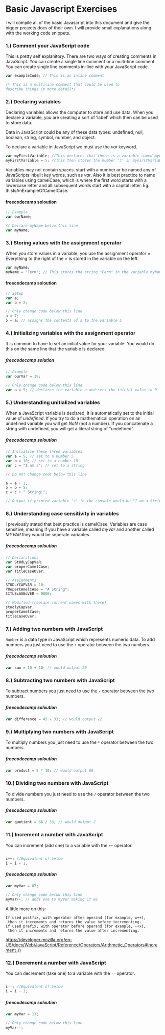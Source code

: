 # Basic Javascript Exercises

I will compile all of the basic Javascript into this document and give the bigger projects docs of their own. I will provide small explanations along with the working code snippets.

### 1.) Comment your JavaScript code

This is pretty self explanitory. There are two ways of creating comments in JavaScript. You can create a 
single line comment or a multi-line comment. You can create single line comments in-line with your JavaScript
code.

```javascript
var exampleCode; // This is an inline comment

/* This is a multiline comment that could be used to
describe things in more detail*/
```

### 2.) Declaring variables

Declaring variables allows the computer to store and use data. When you declare a variable, you are creating 
a sort of 'label' which then can be used to store data.

Data in JavaScript could be any of these data types: undefined, null, boolean, string, symbol, number, and object.

To declare a variable in JavaScript we must use the *var* keyword.

```javascript
var myFirstVariable; //This declares that there is a variable named myFirstVariable
myFirstVariable = 5; //This then stores the number '5' in myFirstVariable
```
Variables may not contain spaces, start with a number or be named any of JavaScripts inbuilt key words,
such as *var*. Also it is best practice to name variables using camelCase, which is where the first word starts
with a lowercase letter and all subsequent words start with a capital letter. Eg. thisIsAnExampleOfCamelCase.

#### freecodecamp soloution
```javascript
// Example
var ourName;

// Declare myName below this line
var myName;
```
### 3.) Storing values with the assignment operator

When you store values in a variable, you use the assignment operator =. Everything to the right of the = is stored in the variable on the left.

```javascript
var myName;
myName = "Fern"; // This stores the string "Fern" in the variable myName
```

#### freecodecamp soloution
```javascript
// Setup
var a;
var b = 2;

// Only change code below this line
a = 7;
b = a; // assigns the contents of a to the variable b
```
### 4.) Initializing variables with the assignment operator

It is common to have to set an initial value for your variable. You would do this on the same line that the variable is declared.

##### freecodecamp solution
```javascript
// Example
var ourVar = 19;

// Only change code below this line
var a = 9; // declares the variable a and sets the initial value to 9
```

### 5.) Understanding unitialized variables

When a JavaScript variable is declared, it is automatically set to the initial value of *undefined*. If you try to do a mathematical operation on an undefined variable you will get *NaN* (not a number). If you concatenate a string with undefined, you will get a literal string of "undefined".

##### freecodecamp soloution
```javascript
// Initialize these three variables
var a = 5; // set to a number 5
var b = 10; // set to a number 10
var c = "I am a"; // set to a string

// Do not change code below this line

a = a + 1;
b = b + 5;
c = c + " String!";

// Output if printed variable 'c' to the console would be "I am a String!"
```

### 6.) Understanding case sensitivity in variables

I previously stated that best practice is camelCase. Variables are case sensitive, meaning if you have a variable called *myVar* and another called *MYVAR* they would be seperate variables.

##### freecodecamp soloution
```javascript
// Declarations
var StUdLyCapVaR;
var properCamelCase;
var TitleCaseOver;

// Assignments
STUDLYCAPVAR = 10;
PRoperCAmelCAse = "A String";
tITLEcASEoVER = 9000;

// Modified (replace current names with these)
studlyCapVar;
properCamelCase;
titleCaseOver;
```

### 7.) Adding two numbers with JavaScript

`Number` is a data type in JavaScript which represents numeric data. To add numbers you just need to use the `+` operator between the two numbers.

##### freecodecamp soloution
```javascript
var sum = 10 + 10; // would output 20
```
### 8.) Subtracting two numbers with JavaScript

 To subtract numbers you just need to use the `-` operator between the two numbers.

##### freecodecamp soloution
```javascript
var difference = 45 - 33; // would output 12
```
### 9.) Multiplying two numbers with JavaScript

 To multiply numbers you just need to use the `*` operator between the two numbers.

##### freecodecamp soloution
```javascript
var product = 8 * 10; // would output 80
```

### 10.) Dividing two numbers with JavaScript

 To divide numbers you just need to use the `/` operator between the two numbers.

##### freecodecamp soloution
```javascript
var quotient = 66 / 33; // would output 2
```

### 11.) Increment a number with JavaScript

You can increment (add one) to a variable with the `++` operator.

```javascript

i++; //Equivalent of below
i = i + 1;
```

##### freecodecamp soloution
```javascript
var myVar = 87;

// Only change code below this line
myVar++; // adds one to myVar making it 88
```
A little more on this:

>
    If used postfix, with operator after operand (for example, x++),
     then it increments and returns the value before incrementing.
    If used prefix, with operator before operand (for example, ++x),
     then it increments and returns the value after incrementing.
https://developer.mozilla.org/en-US/docs/Web/JavaScript/Reference/Operators/Arithmetic_Operators#Increment_()

### 12.) Decrement a number with JavaScript

You can decrement (take one) to a variable with the `--` operator.

```javascript

i--; //Equivalent of below
i = i - 1;
```

##### freecodecamp soloution

```javascript
var myVar = 11;

// Only change code below this line
myVar--;
```